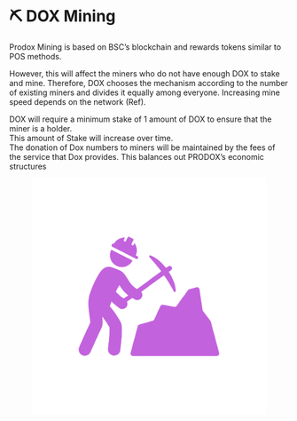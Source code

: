 # ⛏ DOX Mining

Prodox Mining is based on BSC’s blockchain and rewards tokens similar to POS methods.

However, this will affect the miners who do not have enough DOX to stake and mine. Therefore, DOX chooses the mechanism according to the number of existing miners and divides it equally among everyone. Increasing mine speed depends on the network (Ref).

DOX will require a minimum stake of 1 amount of DOX to ensure that the miner is a holder.\
This amount of Stake will increase over time.\
The donation of Dox numbers to miners will be maintained by the fees of the service that Dox provides. This balances out PRODOX’s economic structures

<figure><img src="../../../.gitbook/assets/Mining-removebg-preview.png" alt=""><figcaption></figcaption></figure>

